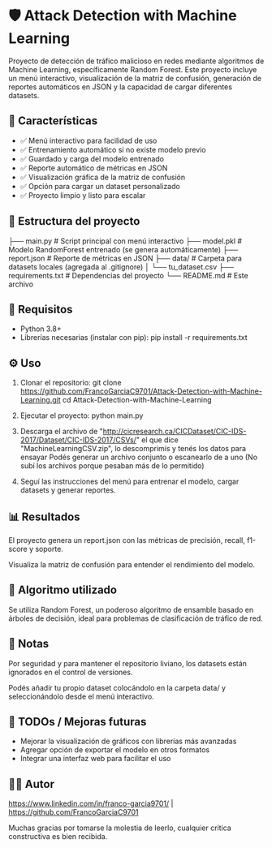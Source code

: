 # 🛡️ Attack Detection with Machine Learning
Proyecto de detección de tráfico malicioso en redes mediante algoritmos de Machine Learning, específicamente Random Forest.
Este proyecto incluye un menú interactivo, visualización de la matriz de confusión, generación de reportes automáticos en JSON y la capacidad de cargar diferentes datasets.

## 🚀 Características
- ✅ Menú interactivo para facilidad de uso
- ✅ Entrenamiento automático si no existe modelo previo
- ✅ Guardado y carga del modelo entrenado
- ✅ Reporte automático de métricas en JSON
- ✅ Visualización gráfica de la matriz de confusión
- ✅ Opción para cargar un dataset personalizado
- ✅ Proyecto limpio y listo para escalar

## 📁 Estructura del proyecto

├── main.py                 # Script principal con menú interactivo
├── model.pkl               # Modelo RandomForest entrenado (se genera automáticamente)
├── report.json             # Reporte de métricas en JSON
├── data/                   # Carpeta para datasets locales (agregada al .gitignore)
│   └── tu_dataset.csv
├── requirements.txt        # Dependencias del proyecto
└── README.md               # Este archivo


## 🧩 Requisitos

- Python 3.8+
- Librerías necesarias (instalar con pip):
  pip install -r requirements.txt

## ⚙️ Uso

1. Clonar el repositorio:
  git clone https://github.com/FrancoGarciaC9701/Attack-Detection-with-Machine-Learning.git
  cd Attack-Detection-with-Machine-Learning
  
2. Ejecutar el proyecto:
  python main.py

3. Descarga el archivo de "http://cicresearch.ca/CICDataset/CIC-IDS-2017/Dataset/CIC-IDS-2017/CSVs/" el que dice "MachineLearningCSV.zip", lo descomprimís y tenés los datos para ensayar
   Podés generar un archivo conjunto o escanearlo de a uno (No subí los archivos porque pesaban más de lo permitido)

4. Seguí las instrucciones del menú para entrenar el modelo, cargar datasets y generar reportes.

## 📊 Resultados
El proyecto genera un report.json con las métricas de precisión, recall, f1-score y soporte.

Visualiza la matriz de confusión para entender el rendimiento del modelo.

## 🤖 Algoritmo utilizado
Se utiliza Random Forest, un poderoso algoritmo de ensamble basado en árboles de decisión, ideal para problemas de clasificación de tráfico de red.

## 📝 Notas
Por seguridad y para mantener el repositorio liviano, los datasets están ignorados en el control de versiones.

Podés añadir tu propio dataset colocándolo en la carpeta data/ y seleccionándolo desde el menú interactivo.

## 📌 TODOs / Mejoras futuras
 
- Mejorar la visualización de gráficos con librerías más avanzadas
- Agregar opción de exportar el modelo en otros formatos
- Integrar una interfaz web para facilitar el uso

## 👨‍💻 Autor
https://www.linkedin.com/in/franco-garcia9701/ | https://github.com/FrancoGarciaC9701 

Muchas gracias por tomarse la molestia de leerlo, cualquier crítica constructiva es bien recibida.


